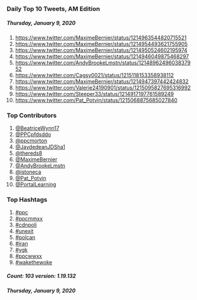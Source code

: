 ### Daily Top 10 Tweets, AM Edition
##### Thursday, January 9, 2020
 1) https://www.twitter.com/MaximeBernier/status/1214963544820715521
 2) https://www.twitter.com/MaximeBernier/status/1214954493621755905
 3) https://www.twitter.com/MaximeBernier/status/1214950524602195974
 4) https://www.twitter.com/MaximeBernier/status/1214946049875468297
 5) https://www.twitter.com/AndyBrookeLmstn/status/1214896249603837952
 6) https://www.twitter.com/Cagsy0021/status/1215118153358938112
 7) https://www.twitter.com/MaximeBernier/status/1214947397442424832
 8) https://www.twitter.com/Valerie24190901/status/1215095827695316992
 9) https://www.twitter.com/Steeper33/status/1214917197761589249
10) https://www.twitter.com/Pat_Potvin/status/1215068875685027840

### Top Contributors
  1) [@BeatriceWynn17](https://www.twitter.com/BeatriceWynn17)
  2) [@PPCpfdsddo](https://www.twitter.com/PPCpfdsddo)
  3) [@ppcmorton](https://www.twitter.com/ppcmorton)
  4) [@JaydedeanJDSha1](https://www.twitter.com/JaydedeanJDSha1)
  5) [@thereds8](https://www.twitter.com/thereds8)
  6) [@MaximeBernier](https://www.twitter.com/MaximeBernier)
  7) [@AndyBrookeLmstn](https://www.twitter.com/AndyBrookeLmstn)
  8) [@istoneca](https://www.twitter.com/istoneca)
  9) [@Pat_Potvin](https://www.twitter.com/Pat_Potvin)
 10) [@PortalLearning](https://www.twitter.com/PortalLearning)



### Top Hashtags

  1) [#ppc](https://www.twitter.com/hashtag/ppc)
  2) [#ppcmmxx](https://www.twitter.com/hashtag/ppcmmxx)
  3) [#cdnpoli](https://www.twitter.com/hashtag/cdnpoli)
  4) [#unexit](https://www.twitter.com/hashtag/unexit)
  5) [#polcan](https://www.twitter.com/hashtag/polcan)
  6) [#iran](https://www.twitter.com/hashtag/iran)
  7) [#ygk](https://www.twitter.com/hashtag/ygk)
  8) [#ppcwwxx](https://www.twitter.com/hashtag/ppcwwxx)
  9) [#wakethewoke](https://www.twitter.com/hashtag/wakethewoke)

##### Count: 103	version: 1.19.132
##### Thursday, January 9, 2020

